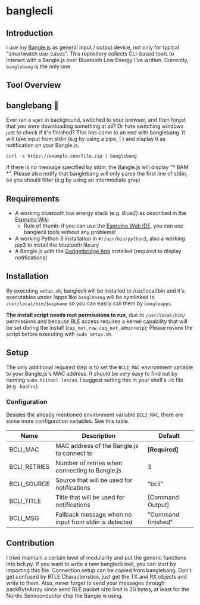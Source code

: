 # banglecli

## Introduction

I use my [Bangle.js](https://banglejs.com/) as general input / output device, not only for typical "smartwatch use-cases". This repository collects CLI-based tools to interact with a Bangle.js over Bluetooth Low Energy I've written. Currently, `banglebang` is the only one.

## Tool Overview

## banglebang :bell:

Ever ran a `wget` in background, switched to your browser, and then forgot that you were downloading something at all? Or hate switching windows just to check if it's finished? This has come to an end with banglebang. It will take input from stdin (e.g by using a pipe, | ) and display it as notification on your Bangle.js. 

`curl -s https://example.com/file.zip | banglebang`

If there is no message specified by stdin, the Bangle.js will display "* BAM *". Please also notify that banglebang will only parse the first line of stdin, so you should filter (e.g by using an intermediate `grep`)

## Requirements

- A working bluetooth low energy stack (e.g. BlueZ) as described in the [Espruino Wiki](https://www.espruino.com/Quick+Start+BLE) 
    - Rule of thumb: if you can use the [Espruino Web IDE](https://www.espruino.com/ide/), you can use banglecli tools without any problems!
- A working Python 3 installation in `#!/usr/bin/python3`, also a working pip3 to install the bluetooth library
- A Bangle.js with the [Gadgetbridge App](https://github.com/espruino/BangleApps/tree/master/apps/gbridge) installed (required to display notifications)

## Installation

By executing `setup.sh`, banglecli will be installed to /usr/local/bin and it's executables under /apps like `banglebang` will be symlinked to `/usr/local/bin/$appname` so you can easily call them by `bangleapps`. 

**The install script needs root permissions to run**, due to  `/usr/local/bin/` permissions and because BLE access requires a kernel capability that will be set during the install (`cap_net_raw,cap_net_admin+eip`); Please review the script before executing with `sudo setup.sh`.

## Setup

The only additional required step is to set the `BCLI_MAC` environment variable to your Bangle.js's MAC address. It should be very easy to find out by running `sudo hcitool lescan`. I suggest setting this in your shell's .rc file (e.g `.bashrc`)

### Configuration

Besides the already mentioned environment variable `BCLI_MAC`, there are some more configuration variables. See this table.

| Name         | Description                                           | Default            |
|--------------|-------------------------------------------------------|--------------------|
| BCLI_MAC     | MAC address of the Bangle.js to connect to            | **[Required]**     |
| BCLI_RETRIES | Number of retries when connecting to Bangle.js        | 3                  |
| BCLI_SOURCE  | Source that will be used for notifications            | "bcli"             |
| BCLI_TITLE   | Title that will be used for notifications             | [Command Output]   |
| BCLI_MSG     | Fallback message when no input from stdin is detected | "Command finished" |

## Contribution

I tried maintain a certain level of modularity and put the generic functions into bcli.py. If you want to write a new banglecli tool, you can start by importing this file. Connection setup can be copied from banglebang. Don't get confused by BTLE Characteristics, just get the TX and RX objects and write to them. Also, never forget to send your messages through packByteArray since send BLE packet size limit is 20 bytes, at least for the Nordic Semiconductor chip the Bangle is using.

